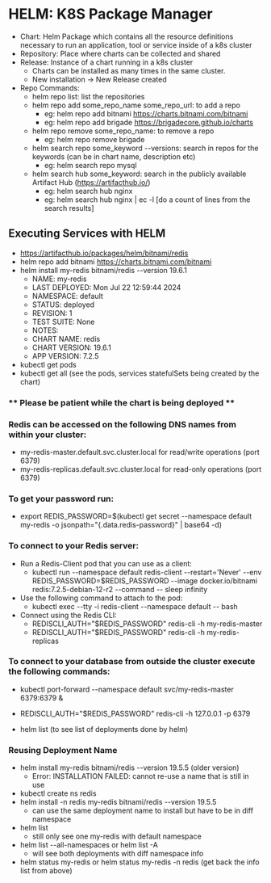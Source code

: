 # HELM: K8S Package Manager

- Chart: Helm Package which contains all the resource definitions necessary to run an application, tool or service inside of a k8s cluster
- Repository: Place where charts can be collected and shared
- Release: Instance of a chart running in a k8s cluster
  - Charts can be installed as many times in the same cluster.
  - New installation -> New Release created
- Repo Commands:
  - helm repo list: list the repositories
  - helm repo add some_repo_name some_repo_url: to add a repo
    - eg: helm repo add bitnami https://charts.bitnami.com/bitnami
    - eg: helm repo add brigade https://brigadecore.github.io/charts
  - helm repo remove some_repo_name: to remove a repo
    - eg: helm repo remove brigade
  - helm search repo some_keyword --versions: search in repos for the keywords (can be in chart name, description etc)
    - eg: helm search repo mysql
  - helm search hub some_keyword: search in the publicly available Artifact Hub (https://artifacthub.io/)
    - eg: helm search hub nginx
    - eg: helm search hub nginx | ec -l [do a count of lines from the search results]

## Executing Services with HELM

- https://artifacthub.io/packages/helm/bitnami/redis
- helm repo add bitnami https://charts.bitnami.com/bitnami
- helm install my-redis bitnami/redis --version 19.6.1
  - NAME: my-redis
  - LAST DEPLOYED: Mon Jul 22 12:59:44 2024
  - NAMESPACE: default
  - STATUS: deployed
  - REVISION: 1
  - TEST SUITE: None
  - NOTES:
  - CHART NAME: redis
  - CHART VERSION: 19.6.1
  - APP VERSION: 7.2.5
- kubectl get pods
- kubectl get all (see the pods, services statefulSets being created by the chart)

### ** Please be patient while the chart is being deployed **

### Redis can be accessed on the following DNS names from within your cluster:

- my-redis-master.default.svc.cluster.local for read/write operations (port 6379)
- my-redis-replicas.default.svc.cluster.local for read-only operations (port 6379)

### To get your password run:

- export REDIS_PASSWORD=$(kubectl get secret --namespace default my-redis -o jsonpath="{.data.redis-password}" | base64 -d)

### To connect to your Redis server:

- Run a Redis-Client pod that you can use as a client:
  - kubectl run --namespace default redis-client --restart='Never' --env REDIS_PASSWORD=$REDIS_PASSWORD --image docker.io/bitnami redis:7.2.5-debian-12-r2 --command -- sleep infinity
- Use the following command to attach to the pod:
  - kubectl exec --tty -i redis-client --namespace default -- bash
- Connect using the Redis CLI:
  - REDISCLI_AUTH="$REDIS_PASSWORD" redis-cli -h my-redis-master
  - REDISCLI_AUTH="$REDIS_PASSWORD" redis-cli -h my-redis-replicas

### To connect to your database from outside the cluster execute the following commands:

- kubectl port-forward --namespace default svc/my-redis-master 6379:6379 &
- REDISCLI_AUTH="$REDIS_PASSWORD" redis-cli -h 127.0.0.1 -p 6379

- helm list (to see list of deployments done by helm)

### Reusing Deployment Name

- helm install my-redis bitnami/redis --version 19.5.5 (older version)
  - Error: INSTALLATION FAILED: cannot re-use a name that is still in use
- kubectl create ns redis
- helm install -n redis my-redis bitnami/redis --version 19.5.5
  - can use the same deployment name to install but have to be in diff namespace
- helm list
  - still only see one my-redis with default namespace
- helm list --all-namespaces or helm list -A
  - will see both deployments with diff namespace info
- helm status my-redis or helm status my-redis -n redis (get back the info list from above)
